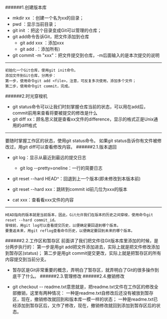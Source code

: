 ######1.创建版本库
- mkdir xx ：创建一个名为xx的目录；
- pwd ：显示当前目录；
- git init ：把这个目录变成Git可以管理的仓库；
- git add命令告诉Git，把文件添加到仓库
	- git add xxx ：添加xxx
	- git add .：添加所有)
- git commit -m "xxx"：把文件提交到仓库，-m后面输入的是本次提交的说明

---
	初始化一个Git仓库，使用git init命令。
	添加文件到Git仓库，分两步：
	第一步，使用命令git add <file>，注意，可反复多次使用，添加多个文件；
	第二步，使用命令git commit，完成。
######2.时光穿梭机
- git status命令可以让我们时刻掌握仓库当前的状态，可以用在add后，commit前用来查看将要被提交的修改是什么
- git diff xx：顾名思义就是查看xx文件的difference，显示的格式正是Unix通用的diff格式

---
要随时掌握工作区的状态，使用git status命令。
如果git status告诉你有文件被修改过，用git diff可以查看修改内容。
######2.1.版本退回
- git log：显示从最近到最远的提交日志
	- git log --pretty=oneline：一行的简要日志
- git reset --hard HEAD^：回退到上一个版本(即未修改到本版本前)
- git reset --hard xxx：跳转到commit id前几位为xxx的版本

- cat xxx：查看看xxx文件的内容

---
	HEAD指向的版本就是当前版本，因此，Git允许我们在版本的历史之间穿梭，使用命令git reset --hard commit_id。
	穿梭前，用git log可以查看提交历史，以便确定要回退到哪个版本。
	要重返未来，用git reflog查看命令历史，以便确定要回到未来的哪个版本。
######2.2.工作区和暂存区
	前面讲了我们把文件往Git版本库里添加的时候，是分两步执行的：
	第一步是用git add把文件添加进去，实际上就是把文件修改添加到暂存区(status)；
	第二步是用git commit提交更改，实际上就是把暂存区的所有内容提交到当前分支。
* 暂存区是Git非常重要的概念，弄明白了暂存区，就弄明白了Git的很多操作到底干了什么。
######2.3.管理修改
######2.4.撤销修改
- git checkout -- readme.txt意思就是，把readme.txt文件在工作区的修改全部撤销，这里有两种情况：
	一种是readme.txt自修改后还没有被放到暂存区，现在，撤销修改就回到和版本库一模一样的状态；
	一种是readme.txt已经添加到暂存区后，又作了修改，现在，撤销修改就回到添加到暂存区后的状态。